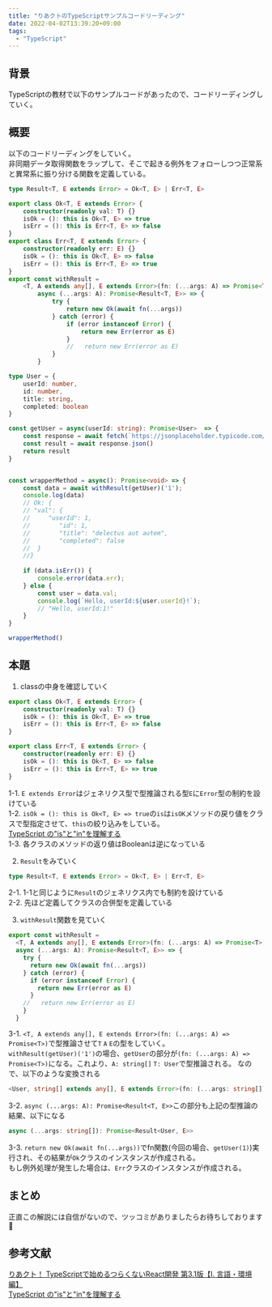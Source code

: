 ```yaml
---
title: "りあクトのTypeScriptサンプルコードリーディング"
date: 2022-04-02T13:39:20+09:00
tags: 
  - "TypeScript"
---
```

## 背景
TypeScriptの教材で以下のサンプルコードがあったので、コードリーディングしていく。  


## 概要
以下のコードリーディングをしていく。  
非同期データ取得関数をラップして、そこで起きる例外をフォローしつつ正常系と異常系に振り分ける関数を定義している。
```typescript
type Result<T, E extends Error> = Ok<T, E> | Err<T, E>

export class Ok<T, E extends Error> {
    constructor(readonly val: T) {}
    isOk = (): this is Ok<T, E> => true
    isErr = (): this is Err<T, E> => false
}
export class Err<T, E extends Error> {
    constructor(readonly err: E) {}
    isOk = (): this is Ok<T, E> => false
    isErr = (): this is Err<T, E> => true
}
export const withResult =
    <T, A extends any[], E extends Error>(fn: (...args: A) => Promise<T>)    =>
        async (...args: A): Promise<Result<T, E>> => {
            try {
                return new Ok(await fn(...args))
            } catch (error) {
                if (error instanceof Error) {
                    return new Err(error as E)
                }
                //   return new Err(error as E)
            }
        }

type User = {
    userId: number,
    id: number,
    title: string,
    completed: boolean
}

const getUser = async(userId: string): Promise<User>  => {
    const response = await fetch(`https://jsonplaceholder.typicode.com/todos/${userId}`)
    const result = await response.json()
    return result
}


const wrapperMethod = async(): Promise<void> => {
    const data = await withResult(getUser)('1');
    console.log(data)
    // Ok: {
    // "val": {
    //     "userId": 1,
    //        "id": 1,
    //        "title": "delectus aut autem",
    //        "completed": false
    //  }
    //}
    
    if (data.isErr()) {
        console.error(data.err);
    } else {
        const user = data.val;
        console.log(`Hello, userId:${user.userId}!`);
        // "Hello, userId:1!" 
    }
}

wrapperMethod()
```

## 本題
1. classの中身を確認していく
```typescript
export class Ok<T, E extends Error> {
    constructor(readonly val: T) {}
    isOk = (): this is Ok<T, E> => true
    isErr = (): this is Err<T, E> => false
}

export class Err<T, E extends Error> {
    constructor(readonly err: E) {}
    isOk = (): this is Ok<T, E> => false
    isErr = (): this is Err<T, E> => true
}
```
1-1. `E extends Error`はジェネリクス型で型推論される型`E`に`Error`型の制約を設けている  
1-2. `isOk = (): this is Ok<T, E> => true`の`is`は`isOK`メソッドの戻り値をクラスで型指定させて、`this`の絞り込みをしている。  
<a href="https://qiita.com/ryo2132/items/ce9e13899e45dcfaff9b#is" target="_blank">TypeScript の"is"と"in"を理解する</a>  
1-3. 各クラスのメソッドの返り値はBooleanは逆になっている

2. `Result`をみていく
```typescript
type Result<T, E extends Error> = Ok<T, E> | Err<T, E>
```
2-1. 1-1と同じように`Result`のジェネリクス内でも制約を設けている    
2-2. 先ほど定義してクラスの合併型を定義している

3. `withResult`関数を見ていく
```typescript
export const withResult =
  <T, A extends any[], E extends Error>(fn: (...args: A) => Promise<T>) =>
  async (...args: A): Promise<Result<T, E>> => {
    try {
      return new Ok(await fn(...args))
    } catch (error) {
      if (error instanceof Error) {
        return new Err(error as E)
      }
    //   return new Err(error as E)
    }
  }
```
3-1. `<T, A extends any[], E extends Error>(fn: (...args: A) => Promise<T>)`で型推論させて`T` `A` `E`の型をしていく。  
`withResult(getUser)('1')`の場合、`getUser`の部分が`(fn: (...args: A) => Promise<T>)`になる。これより、`A: string[]` `T: User`で型推論される。
なので、以下のような変換される
```typescript
<User, string[] extends any[], E extends Error>(fn: (...args: string[]) => Promise<User>)
```
3-2. `async (...args: A): Promise<Result<T, E>>`この部分も上記の型推論の結果、以下になる
```typescript
async (...args: string[]): Promise<Result<User, E>>
```
3-3. `return new Ok(await fn(...args))`でfn関数(今回の場合、`getUser(1)`)実行され、その結果が`Ok`クラスのインスタンスが作成される。  
もし例外処理が発生した場合は、`Err`クラスのインスタンスが作成される。

## まとめ
正直この解説には自信がないので、ツッコミがありましたらお待ちしております🙇‍


## 参考文献
<a href="https://oukayuka.booth.pm/items/2368045" target="_blank">りあクト！ TypeScriptで始めるつらくないReact開発 第3.1版【Ⅰ. 言語・環境編】</a>  
<a href="https://qiita.com/ryo2132/items/ce9e13899e45dcfaff9b#is" target="_blank">TypeScript の"is"と"in"を理解する</a>  